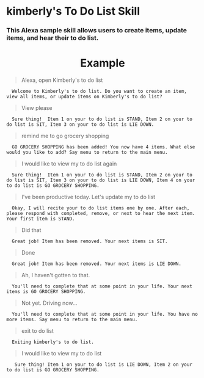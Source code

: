 # **kimberly's To Do List Skill**

### This Alexa sample skill allows users to create items, update items, and hear their to do list.

<h1 style="text-align: center;"> Example </h1>

> Alexa, open Kimberly's to do list

      Welcome to Kimberly's to do list. Do you want to create an item, view all items, or update items on Kimberly's to do list?

> View please

      Sure thing!  Item 1 on your to do list is STAND, Item 2 on your to do list is SIT, Item 3 on your to do list is LIE DOWN.

> remind me to go grocery shopping

      GO GROCERY SHOPPING has been added! You now have 4 items. What else would you like to add? Say menu to return to the main menu.

> I would like to view my to do list again

      Sure thing!  Item 1 on your to do list is STAND, Item 2 on your to do list is SIT, Item 3 on your to do list is LIE DOWN, Item 4 on your to do list is GO GROCERY SHOPPING.

> I've been productive today. Let's update my to do list

      Okay, I will recite your to do list items one by one. After each, please respond with completed, remove, or next to hear the next item. Your first item is STAND.

> Did that

      Great job! Item has been removed. Your next items is SIT.

> Done

      Great job! Item has been removed. Your next items is LIE DOWN.

> Ah, I haven't gotten to that.

      You'll need to complete that at some point in your life. Your next items is GO GROCERY SHOPPING.

> Not yet. Driving now...

      You'll need to complete that at some point in your life. You have no more items. Say menu to return to the main menu.

> exit to do list

      Exiting kimberly's to do list.

> I would like to view my to do list

       Sure thing! Item 1 on your to do list is LIE DOWN, Item 2 on your to do list is GO GROCERY SHOPPING.
